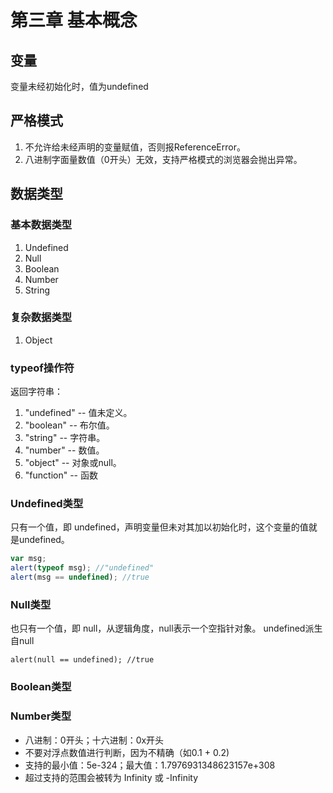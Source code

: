 # 第三章 基本概念

## 变量
变量未经初始化时，值为undefined

## 严格模式
1. 不允许给未经声明的变量赋值，否则报ReferenceError。
2. 八进制字面量数值（0开头）无效，支持严格模式的浏览器会抛出异常。

## 数据类型

### 基本数据类型
1. Undefined
2. Null
3. Boolean
4. Number
5. String

### 复杂数据类型
1. Object

### typeof操作符
返回字符串：
1. "undefined" -- 值未定义。
2. "boolean" -- 布尔值。
3. "string" -- 字符串。
4. "number" -- 数值。
5. "object" -- 对象或null。
6. "function" -- 函数

### Undefined类型
只有一个值，即 undefined，声明变量但未对其加以初始化时，这个变量的值就是undefined。
```JavaScript
var msg;
alert(typeof msg); //"undefined"
alert(msg == undefined); //true
```

### Null类型
也只有一个值，即 null，从逻辑角度，null表示一个空指针对象。
undefined派生自null
```JavaSript
alert(null == undefined); //true
```

### Boolean类型

### Number类型
- 八进制：0开头；十六进制：0x开头
- 不要对浮点数值进行判断，因为不精确（如0.1 + 0.2)
- 支持的最小值：5e-324；最大值：1.7976931348623157e+308
- 超过支持的范围会被转为 Infinity 或 -Infinity